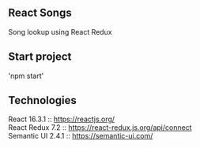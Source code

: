 ## React Songs
Song lookup using React Redux

## Start project
'npm start'


## Technologies
React 16.3.1 :: https://reactjs.org/ <br />
React Redux 7.2 :: https://react-redux.js.org/api/connect <br />
Semantic UI 2.4.1 :: https://semantic-ui.com/
